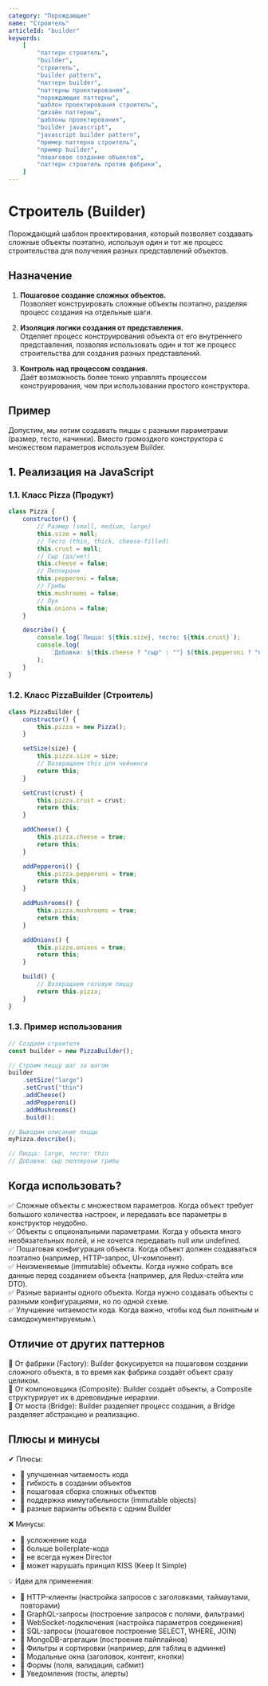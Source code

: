 ```yaml
---
category: "Порождающие"
name: "Строитель"
articleId: "builder"
keywords:
    [
        "паттерн строитель",
        "builder",
        "строитель",
        "builder pattern",
        "паттерн builder",
        "паттерны проектирования",
        "порождающие паттерны",
        "шаблон проектирования строитель",
        "дизайн паттерны",
        "шаблоны проектирования",
        "builder javascript",
        "javascript builder pattern",
        "пример паттерна строитель",
        "пример builder",
        "пошаговое создание объектов",
        "паттерн строитель против фабрики",
    ]
---
```


# Строитель (Builder)

Порождающий шаблон проектирования, который позволяет создавать сложные объекты поэтапно, используя один и тот же процесс строительства для получения разных представлений объектов.

## Назначение

1. **Пошаговое создание сложных объектов.**\
   Позволяет конструировать сложные объекты поэтапно, разделяя процесс создания на отдельные шаги.

2. **Изоляция логики создания от представления.**\
   Отделяет процесс конструирования объекта от его внутреннего представления, позволяя использовать один и тот же процесс строительства для создания разных представлений.

3. **Контроль над процессом создания.**\
   Даёт возможность более тонко управлять процессом конструирования, чем при использовании простого конструктора.

## Пример

Допустим, мы хотим создавать пиццы с разными параметрами (размер, тесто, начинки). Вместо громоздкого конструктора с множеством параметров используем Builder.

## 1. Реализация на JavaScript

### 1.1. Класс Pizza (Продукт)

```javascript
class Pizza {
    constructor() {
        // Размер (small, medium, large)
        this.size = null;
        // Тесто (thin, thick, cheese-filled)
        this.crust = null;
        // Сыр (да/нет)
        this.cheese = false;
        // Пепперони
        this.pepperoni = false;
        // Грибы
        this.mushrooms = false;
        // Лук
        this.onions = false;
    }

    describe() {
        console.log(`Пицца: ${this.size}, тесто: ${this.crust}`);
        console.log(
            `Добавки: ${this.cheese ? "сыр" : ""} ${this.pepperoni ? "пепперони" : ""} ${this.mushrooms ? "грибы" : ""} ${this.onions ? "лук" : ""}`,
        );
    }
}
```

### 1.2. Класс PizzaBuilder (Строитель)

```javascript
class PizzaBuilder {
    constructor() {
        this.pizza = new Pizza();
    }

    setSize(size) {
        this.pizza.size = size;
        // Возвращаем this для чейнинга
        return this;
    }

    setCrust(crust) {
        this.pizza.crust = crust;
        return this;
    }

    addCheese() {
        this.pizza.cheese = true;
        return this;
    }

    addPepperoni() {
        this.pizza.pepperoni = true;
        return this;
    }

    addMushrooms() {
        this.pizza.mushrooms = true;
        return this;
    }

    addOnions() {
        this.pizza.onions = true;
        return this;
    }

    build() {
        // Возвращаем готовую пиццу
        return this.pizza;
    }
}
```

### 1.3. Пример использования

```javascript
// Создаем строителя
const builder = new PizzaBuilder();

// Строим пиццу шаг за шагом
builder
    .setSize("large")
    .setCrust("thin")
    .addCheese()
    .addPepperoni()
    .addMushrooms()
    .build();

// Выводим описание пиццы
myPizza.describe();

// Пицца: large, тесто: thin
// Добавки: сыр пепперони грибы
```

## Когда использовать?

✅ Сложные объекты с множеством параметров. Когда объект требует большого количества настроек, и передавать все параметры в конструктор неудобно.\
✅ Объекты с опциональными параметрами. Когда у объекта много необязательных полей, и не хочется передавать null или undefined.\
✅ Пошаговая конфигурация объекта. Когда объект должен создаваться поэтапно (например, HTTP-запрос, UI-компонент).\
✅ Неизменяемые (immutable) объекты. Когда нужно собрать все данные перед созданием объекта (например, для Redux-стейта или DTO).\
✅ Разные варианты одного объекта. Когда нужно создавать объекты с разными конфигурациями, но по одной схеме.\
✅ Улучшение читаемости кода. Когда важно, чтобы код был понятным и самодокументируемым.\

## Отличие от других паттернов

🔹 От фабрики (Factory): Builder фокусируется на пошаговом создании сложного объекта, в то время как фабрика создаёт объект сразу целиком.\
🔹 От компоновщика (Composite): Builder создаёт объекты, а Composite структурирует их в древовидные иерархии.\
🔹 От моста (Bridge): Builder разделяет процесс создания, а Bridge разделяет абстракцию и реализацию.

## Плюсы и минусы

✔ Плюсы:

- 🔹 улучшенная читаемость кода
- 🔹 гибкость в создании объектов
- 🔹 пошаговая сборка сложных объектов
- 🔹 поддержка иммутабельности (immutable objects)
- 🔹 разные варианты объекта с одним Builder

❌ Минусы:

- 🔹 усложнение кода
- 🔹 больше boilerplate-кода
- 🔹 не всегда нужен Director
- 🔹 может нарушать принцип KISS (Keep It Simple)

💡 Идеи для применения:

- 🔹 HTTP-клиенты (настройка запросов с заголовками, таймаутами, повторами)
- 🔹 GraphQL-запросы (построение запросов с полями, фильтрами)
- 🔹 WebSocket-подключения (настройка параметров соединения)
- 🔹 SQL-запросы (пошаговое построение SELECT, WHERE, JOIN)
- 🔹 MongoDB-агрегации (построение пайплайнов)
- 🔹 Фильтры и сортировки (например, для таблиц в админке)
- 🔹 Модальные окна (заголовок, контент, кнопки)
- 🔹 Формы (поля, валидация, сабмит)
- 🔹 Уведомления (тосты, алерты)
